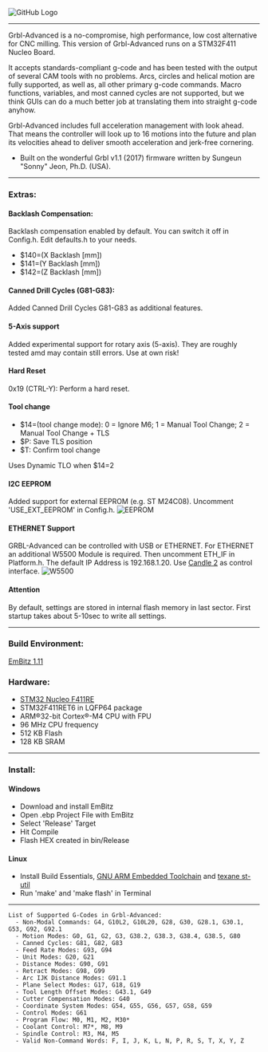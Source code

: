 ![GitHub Logo](https://github.com/Schildkroet/GRBL-Advanced/blob/software/en.nucleo-F4.jpg?raw=true)

***
Grbl-Advanced is a no-compromise, high performance, low cost alternative for CNC milling. This version of Grbl-Advanced runs on a STM32F411 Nucleo Board.

It accepts standards-compliant g-code and has been tested with the output of several CAM tools with no problems. Arcs, circles and helical motion are fully supported, as well as, all other primary g-code commands. Macro functions, variables, and most canned cycles are not supported, but we think GUIs can do a much better job at translating them into straight g-code anyhow.

Grbl-Advanced includes full acceleration management with look ahead. That means the controller will look up to 16 motions into the future and plan its velocities ahead to deliver smooth acceleration and jerk-free cornering.

* Built on the wonderful Grbl v1.1 (2017) firmware written by Sungeun "Sonny" Jeon, Ph.D. (USA).

***

### Extras:
#### Backlash Compensation:
Backlash compensation enabled by default. You can switch it off in Config.h.
Edit defaults.h to your needs.

* $140=(X Backlash [mm])
* $141=(Y Backlash [mm])
* $142=(Z Backlash [mm])

#### Canned Drill Cycles (G81-G83):
Added Canned Drill Cycles G81-G83 as additional features. 

#### 5-Axis support
Added experimental support for rotary axis (5-axis). They are roughly tested amd may contain still errors. Use at own risk!

#### Hard Reset
0x19 (CTRL-Y): Perform a hard reset.

#### Tool change
* $14=(tool change mode): 0 = Ignore M6; 1 = Manual Tool Change; 2 = Manual Tool Change + TLS
* $P: Save TLS position
* $T: Confirm tool change

Uses Dynamic TLO when $14=2

#### I2C EEPROM
Added support for external EEPROM (e.g. ST M24C08). Uncomment 'USE_EXT_EEPROM' in Config.h.
![EEPROM](https://github.com/Schildkroet/GRBL-Advanced/blob/software/eeprom.png?raw=true)

#### ETHERNET Support
GRBL-Advanced can be controlled with USB or ETHERNET. For ETHERNET an additional W5500 Module is required. Then uncomment ETH_IF in Platform.h. The default IP Address is 192.168.1.20.
Use [Candle 2](https://github.com/Schildkroet/Candle2) as control interface.
![W5500](https://github.com/Schildkroet/GRBL-Advanced/blob/software/w5500.png?raw=true)

#### Attention
By default, settings are stored in internal flash memory in last sector. First startup takes about 5-10sec to write all settings.

***

### Build Environment:

[EmBitz 1.11](https://www.embitz.org/)

### Hardware:

* [STM32 Nucleo F411RE](http://www.st.com/en/evaluation-tools/nucleo-f411re.html)
* STM32F411RET6 in LQFP64 package
* ARM®32-bit Cortex®-M4 CPU with FPU
* 96 MHz CPU frequency
* 512 KB Flash
* 128 KB SRAM

***
### Install:

#### Windows
* Download and install EmBitz
* Open .ebp Project File with EmBitz
* Select 'Release' Target
* Hit Compile
* Flash HEX created in bin/Release

#### Linux
* Install Build Essentials, [GNU ARM Embedded Toolchain](https://developer.arm.com/open-source/gnu-toolchain/gnu-rm) and [texane st-util](https://github.com/texane/stlink)
* Run 'make' and 'make flash' in Terminal

***

```
List of Supported G-Codes in Grbl-Advanced:
  - Non-Modal Commands: G4, G10L2, G10L20, G28, G30, G28.1, G30.1, G53, G92, G92.1
  - Motion Modes: G0, G1, G2, G3, G38.2, G38.3, G38.4, G38.5, G80
  - Canned Cycles: G81, G82, G83
  - Feed Rate Modes: G93, G94
  - Unit Modes: G20, G21
  - Distance Modes: G90, G91
  - Retract Modes: G98, G99
  - Arc IJK Distance Modes: G91.1
  - Plane Select Modes: G17, G18, G19
  - Tool Length Offset Modes: G43.1, G49
  - Cutter Compensation Modes: G40
  - Coordinate System Modes: G54, G55, G56, G57, G58, G59
  - Control Modes: G61
  - Program Flow: M0, M1, M2, M30*
  - Coolant Control: M7*, M8, M9
  - Spindle Control: M3, M4, M5
  - Valid Non-Command Words: F, I, J, K, L, N, P, R, S, T, X, Y, Z
```
